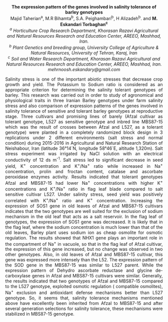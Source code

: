 <center><strong>The expression pattern of the genes involved in salinity tolerance of
barley genotypes</strong>

<center>Majid Taherian<sup>a</sup>, M.R Bihamta<sup>b</sup>, S.A. Peighambari<sup>b</sup>, H Alizadeh<sup>b</sup>.
and <strong>M. Eskandari Torbaghan<sup>c</sup></strong>

<center><i><sup>a</sup> Horticulture Crop Research Department, Khorasan Razavi Agricultural
and Natural Resources Research and Education Center, AREEO, Mashhad, Iran.</i>

<center><i><sup>b</sup> Plant Genetics and breeding group, University College of
Agriculture & Natural Resources, University of Tehran, Karaj, Iran</i>

<center><i><sup>c</sup> Soil and Water Research Department, Khorasan Razavi Agricultural
and Natural Resources Research and Education Center, AREEO, Mashhad,
Iran.</i>

<center><i>mehrnoosh.eskandary@gmail.com</i>

<p style="text-align:justify">Salinity stress is one of the important abiotic stresses that decrease
crop growth and yield. The Potassium to Sodium ratio is considered as an
appropriate criterion for determining the salinity tolerant genotypes of
barley. This research was carried out in order to study of agronomical
and physiological traits in three Iranian Barley genotypes under farm
salinity stress and also comparison of expression patterns of the genes
involved in salinity tolerance of sensitive and tolerant barley
genotypes at reproductive stage. Three cultivars and promising lines of
barely (Afzal cultivar as tolerant genotype, L527 as sensitive genotype
and inbred line MBS87-15 which was the result of crosses between Afzal
and L527, as a tolerant genotype) were planted in a completely
randomized block design in 3 replications under 2 different environments
(salt stress and normal condition) during 2015-2016 in Agricultural and
Natural Research Station of Neishabour, Iran (latitude 36°14´N,
longitude 58°46´E, altitude 1,320m). Salt stress experiment was
irrigated by NaCl solution with an electrical conductivity of 12 ds
m<sup>-1</sup>. Salt stress led to significant decrease in seed yield, K<sup>+</sup>
concentration and K<sup>+</sup>/Na<sup>+</sup> ratio while increased in Na<sup>+</sup>
concentration, prolin and froctan content, catalase and ascorbate
peroxidase enzymes activity. Results indicated that tolerant genotypes
Afzal and MBS87-15 had lower Na<sup>+</sup> concentrations with higher K<sup>+</sup>
concentrations and K<sup>+</sup>/Na<sup>+</sup> ratio in flag leaf blade compared to salt
sensitive cultivar L527. Under salinity stress, seed yield was
positively correlated with K<sup>+</sup>/Na<sup>+</sup> ratio and K<sup>+</sup> concentration.
Increasing the expression of SOS1 gene in old leaves of Afzal and
MBS87-15 cultivars indicates that the two genotypes are well suited for
the exclusion of sodium mechanism in the old leaf that acts as a salt
reservoir. In the flag leaf of genotypes, the expression of SOS1 gene
was decreased. It is likely that in the flag leaf, where the sodium
concentration is much lower than that of the old leaves, Barley plant
uses sodium ion as cheap osmolite for osmotic regulation. The results
showed that NHX1 gene plays an important role in the compartment of
Na<sup>+</sup> in vacuole, so that in the flag leaf of Afzal cultivar, the
expression of this gene increased, but no change was observed in two
other genotypes. Also, in old leaves of Afzal and MBS87-15 cultivar,
this gene was expressed more intensely than the L52. The expression
pattern of the SOD gene in the MBS87-15 was similar to L527 parent.
While the expression pattern of Dehydro ascorbate reductase and glycine
de-carboxylase genes in Afzal and MBS87-15 cultivars were similar.
Generally, the results indicated that two genotypes of Afzal and
MBS87-15 compared to the L527 genotype, exploited osmotic regulation (
compatible osmolites), Na<sup>+</sup> exclusion and antioxidant defense
mechanisms better than L527 genotype. So, it seems that, salinity
tolerance mechanisms mentioned above have excellently been inherited
from Afzal to MBS87-15 and after several generation selections for
salinity tolerance, these mechanisms were stabilized in MBS87-15
genotype.
